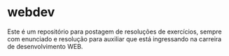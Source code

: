 # webdev
Este é um repositório para postagem de resoluções de exercícios, sempre com enunciado e resolução para auxiliar que está ingressando na carreira de desenvolvimento WEB.
